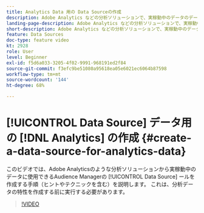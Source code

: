 ```yaml
---
title: Analytics Data 用の Data Sourceの作成
description: Adobe Analytics などの分析ソリューションで、実稼動中のデータのデータソースを作成する方法を説明します。 分析データの特性を作成する前に、この操作を行います。
landing-page-description: Adobe Analytics などの分析ソリューションで、実稼動中のデータのデータソースを作成する方法を説明します。 分析データの特性を作成する前に、この操作を行います。
short-description: Adobe Analytics などの分析ソリューションで、実稼動中のデータのデータソースを作成する方法を説明します。 分析データの特性を作成する前に、この操作を行います。
feature: Data Sources
doc-type: feature video
kt: 2928
role: User
level: Beginner
exl-id: f5d6a033-3205-4f02-9991-968191ed2f84
source-git-commit: f3efc9be51080a95618ea05e6021ec6064b87598
workflow-type: tm+mt
source-wordcount: '144'
ht-degree: 68%

---
```


# [!UICONTROL Data Source] データ用の [!DNL Analytics] の作成 {#create-a-data-source-for-analytics-data}

このビデオでは、Adobe Analyticsのような分析ソリューションから実稼動中のデータに使用できるAudience Managerの [!UICONTROL Data Source] ールを作成する手順（ヒントやテクニックを含む）を説明します。 これは、分析データの特性を作成する前に実行する必要があります。

>[!VIDEO](https://video.tv.adobe.com/v/27329/?quality=12)
